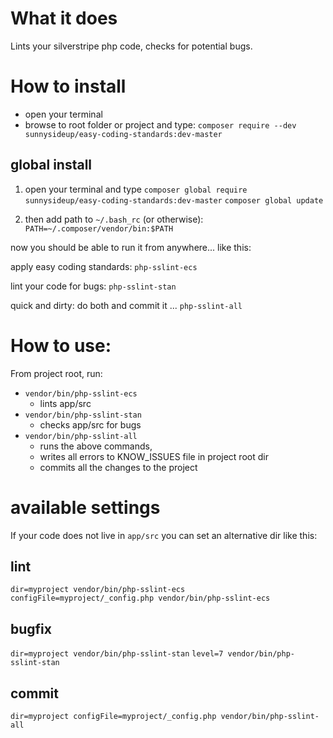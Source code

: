 # What it does

Lints your silverstripe php code, checks for potential bugs.

# How to install

 - open your terminal
 - browse to root folder or project and type: `composer require --dev sunnysideup/easy-coding-standards:dev-master`

## global install

1. open your terminal and type
`composer global require sunnysideup/easy-coding-standards:dev-master`
`composer global update`

2. then add path to `~/.bash_rc` (or otherwise):
`PATH=~/.composer/vendor/bin:$PATH`

now you should be able to run it from anywhere... like this:

apply easy coding standards:
`php-sslint-ecs`

lint your code for bugs:
`php-sslint-stan`

quick and dirty: do both and commit it ... 
`php-sslint-all`


# How to use:

From project root, run:
 - `vendor/bin/php-sslint-ecs`
   - lints app/src
 - `vendor/bin/php-sslint-stan`
   - checks app/src for bugs
 - `vendor/bin/php-sslint-all`
   - runs the above commands,
   - writes all errors to KNOW_ISSUES file in project root dir
   - commits all the changes to the project

# available settings

If your code does not live in `app/src` you can set an alternative dir like this:

## lint
`dir=myproject vendor/bin/php-sslint-ecs`
`configFile=myproject/_config.php vendor/bin/php-sslint-ecs`

## bugfix
`dir=myproject vendor/bin/php-sslint-stan`
`level=7 vendor/bin/php-sslint-stan`

## commit
`dir=myproject configFile=myproject/_config.php vendor/bin/php-sslint-all`
